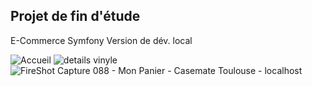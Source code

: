 ## Projet de fin d'étude

E-Commerce Symfony
Version de dév. local 

![Accueil](https://user-images.githubusercontent.com/67465059/161006012-a13eee8f-6c9c-4f4d-ae35-ff6d0730f2ac.png)
![details vinyle](https://user-images.githubusercontent.com/67465059/161006019-c000efb3-08c9-485b-b9fa-5ee25fdd3a54.png)
![FireShot Capture 088 - Mon Panier - Casemate Toulouse - localhost](https://user-images.githubusercontent.com/67465059/161006023-89583f70-4e92-4167-a639-d34b992f48c7.png)

